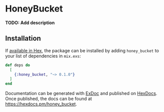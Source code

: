 # HoneyBucket

**TODO: Add description**

## Installation

If [available in Hex](https://hex.pm/docs/publish), the package can be installed
by adding `honey_bucket` to your list of dependencies in `mix.exs`:

```elixir
def deps do
  [
    {:honey_bucket, "~> 0.1.0"}
  ]
end
```

Documentation can be generated with [ExDoc](https://github.com/elixir-lang/ex_doc)
and published on [HexDocs](https://hexdocs.pm). Once published, the docs can
be found at <https://hexdocs.pm/honey_bucket>.

